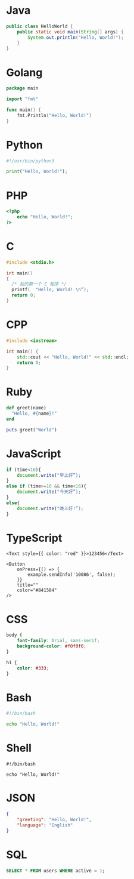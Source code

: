 
# Java

```java
public class HelloWorld {
    public static void main(String[] args) {
        System.out.println("Hello, World!");
    }
}
```

# Golang

```go
package main

import "fmt"

func main() {
    fmt.Println("Hello, World!")
}
```

# Python

```python
#!/usr/bin/python3

print("Hello, World!");
```

# PHP

```php
<?php
    echo "Hello, World!";
?>
```

# C

```c
#include <stdio.h>

int main()
{
  /* 我的第一个 C 程序 */
  printf(  "Hello, World! \n”);
  return 0;
}
```

# CPP

```cpp
#include <iostream>

int main() {
    std::cout << "Hello, World!" << std::endl;
    return 0;
}
```

# Ruby

```ruby
def greet(name)
  "Hello, #{name}!"
end

puts greet("World")
```

# JavaScript

```js
if (time<10){
    document.write("早上好”);
}
else if (time>=10 && time<16){
    document.write("今天好”);
}
else{
    document.write("晚上好!”);
}
```

# TypeScript

```tsx
<Text style={{ color: "red" }}>123456</Text>

<Button
    onPress={() => {
        example.sendInfo('10086', false);
    }}
    title=""
    color="#841584"
/>
```

# CSS

```css
body {
    font-family: Arial, sans-serif;
    background-color: #f0f0f0;
}

h1 {
    color: #333;
}
```

# Bash

```bash
#!/bin/bash

echo "Hello, World!"
```

# Shell

```shell
#!/bin/bash

echo "Hello, World!"
```

# JSON

```json
{
    "greeting": "Hello, World!",
    "language": "English"
}
```

# SQL

```SQL
SELECT * FROM users WHERE active = 1;
```
